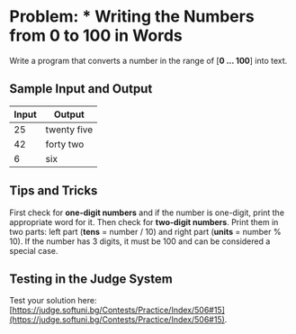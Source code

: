 # Problem: * Writing the Numbers from 0 to 100 in Words

Write a program that converts a number in the range of [**0 ... 100**] into text.

## Sample Input and Output

| Input | Output |
| --- | ---- |
| 25 | twenty five |
| 42 | forty two |
| 6  | six |

## Tips and Tricks

First check for **one-digit numbers** and if the number is one-digit, print the appropriate word for it. Then check for **two-digit numbers**. Print them in two parts: left part (**tens** = number / 10) and right part (**units** = number % 10). If the number has 3 digits, it must be 100 and can be considered a special case.

## Testing in the Judge System

Test your solution here: [https://judge.softuni.bg/Contests/Practice/Index/506#15](https://judge.softuni.bg/Contests/Practice/Index/506#15).
